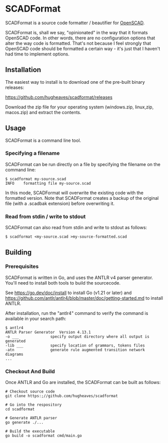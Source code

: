 # SCADFormat

SCADFormat is a source code formatter / beautifier for [OpenSCAD](https://openscad.org/).

SCADFormat is, shall we say, "opinionated" in the way that it formats OpenSCAD code. In other words, there are no configuration options that alter the way code is formatted. That's not because I feel strongly that OpenSCAD code should be formatted a certain way - it's just that I haven't had time to implement options.

## Installation

The easiest way to install is to download one of the pre-built binary releases:

https://github.com/hugheaves/scadformat/releases

Download the zip file for your operating system (windows.zip, linux,zip, macos.zip) and extract the contents.

## Usage

SCADFormat is a command line tool.

### Specifying a filename

SCADFormat can be run directly on a file by specifying the filename on the command line:

    $ scadformat my-source.scad
    INFO	formatting file my-source.scad

In this mode, SCADFormat will overwrite the existing code with the formatted version. Note that SCADFormat creates a backup of the original file (with a .scadbak extension) before overwriting it.

### Read from stdin / write to stdout

SCADFormat can also read from stdin and write to stdout as follows:

    $ scadformat <my-source.scad >my-source-formatted.scad

## Building

### Prerequisites

SCADFormat is written in Go, and uses the ANTLR v4 parser generator. You'll need to install both tools to build the sourcecode.

See https://go.dev/doc/install to install Go (v1.21 or later) and https://github.com/antlr/antlr4/blob/master/doc/getting-started.md to install ANTLR.

After installation, run the "antlr4" command to verify the command is available in your search path:

    $ antlr4
    ANTLR Parser Generator  Version 4.13.1
    -o ___              specify output directory where all output is generated
    -lib ___            specify location of grammars, tokens files
    -atn                generate rule augmented transition network diagrams
    ...


### Checkout And Build

Once ANTLR and Go are installed, the SCADFormat can be built as follows:

    # Checkout source code
    git clone https:;//github.com/hugheaves/scadformat

    # Go into the respository
    cd scadformat

    # Generate ANTLR parser
    go generate ./...

    # Build the executable
    go build -o scadformat cmd/main.go


